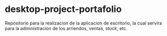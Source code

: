 # desktop-project-portafolio
Repositorio para la realizacion de la aplicacion de escritorio, la cual servira para la administracion de los arriendos, ventas, stock, etc.
